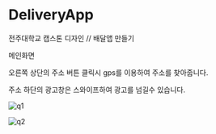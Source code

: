 # DeliveryApp
전주대학교 캡스톤 디자인 //  배달앱 만들기



메인화면

오른쪽 상단의 주소 버튼 클릭시 gps를 이용하여 주소를 찾아줍니다.

주소 하단의 광고창은 스와이프하여 광고를 넘길수 있습니다.

![q1](https://user-images.githubusercontent.com/72701876/112609921-77ed2680-8e5f-11eb-88f3-4496efaed1eb.PNG)

![q2](https://user-images.githubusercontent.com/72701876/112610259-d4e8dc80-8e5f-11eb-86a2-6158b62b35bf.PNG)
